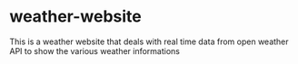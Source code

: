 # weather-website
This is a weather website that deals with real time data from open weather API  to show the various weather informations

